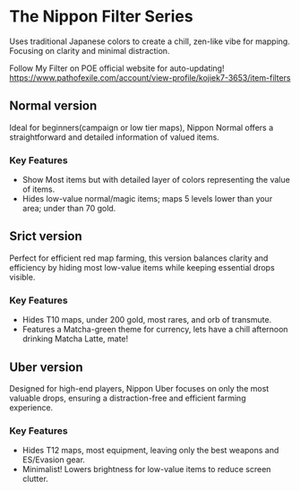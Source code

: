 # The Nippon Filter Series
Uses traditional Japanese colors to create a chill, zen-like vibe for mapping. 
Focusing on clarity and minimal distraction.

Follow My Filter on POE official website for auto-updating!
https://www.pathofexile.com/account/view-profile/kojiek7-3653/item-filters

## Normal version
Ideal for beginners(campaign or low tier maps), Nippon Normal offers a straightforward and detailed information of valued items.

### Key Features
- Show Most items but with detailed layer of colors representing the value of items.
- Hides low-value normal/magic items; maps 5 levels lower than your area; under than 70 gold.

## Srict version
Perfect for efficient red map farming, this version balances clarity and efficiency by hiding most low-value items while keeping essential drops visible.

### Key Features
- Hides T10 maps, under 200 gold, most rares, and orb of transmute.
- Features a Matcha-green theme for currency, lets have a chill afternoon drinking Matcha Latte, mate!

## Uber version
Designed for high-end players, Nippon Uber focuses on only the most valuable drops, ensuring a distraction-free and efficient farming experience.

### Key Features
- Hides T12 maps, most equipment, leaving only the best weapons and ES/Evasion gear.
- Minimalist! Lowers brightness for low-value items to reduce screen clutter.
